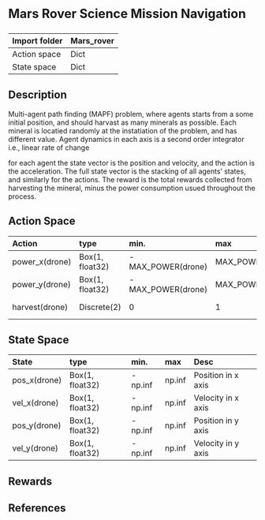 <p style="font-size:25px;text-align:left"><b>Mars Rover Science Mission Navigation</b></p>

| Import folder     | Mars_rover  |
|:------------------|:------------|
| Action space      | Dict        |
| State space       | Dict        |



## Description
Multi-agent path finding (MAPF) problem, where agents starts from a some initial position, and should harvast as many minerals as possible. Each mineral is locatied randomly at the instatiation of the problem, and has different value. Agent dynamics in each axis is a second order integrator i.e., linear rate of change

for each agent the state vector is the position and velocity, and the action is the acceleration. The full state vector is the stacking of all agents’ states, and similarly for the actions. The reward is the total rewards collected from harvesting the mineral, minus the power consumption usued throughout the process.

## Action Space

| Action               | type              |   min.               |   max               |  Desc                         |
|:---------------------|:------------------|:---------------------|:--------------------|:------------------------------|
| power_x(drone)       | Box(1, float32)   |  -MAX_POWER(drone)   |  MAX_POWER(drone)   |  Acceleration in x axis       |
| power_y(drone)       | Box(1, float32)   |  -MAX_POWER(drone)   |  MAX_POWER(drone)   |     Acceleration in y axis    |
| harvest(drone)       | Discrete(2)       |     0                |   1                 |  Harvest if in mineral area   |

## State Space

| State                | type              |   min.               |   max               |  Desc                         |
|:---------------------|:------------------|:---------------------|:--------------------|:------------------------------|
| pos_x(drone)         | Box(1, float32)   |  -np.inf             |  np.inf             |  Position in x axis           |
| vel_x(drone)         | Box(1, float32)   |  -np.inf             |  np.inf             |  Velocity in x axis           |
| pos_y(drone)         | Box(1, float32)   |  -np.inf             |  np.inf             |  Position in y axis           |
| vel_y(drone)         | Box(1, float32)   |  -np.inf             |  np.inf             |  Velocity in y axis           |

## Rewards

## References




